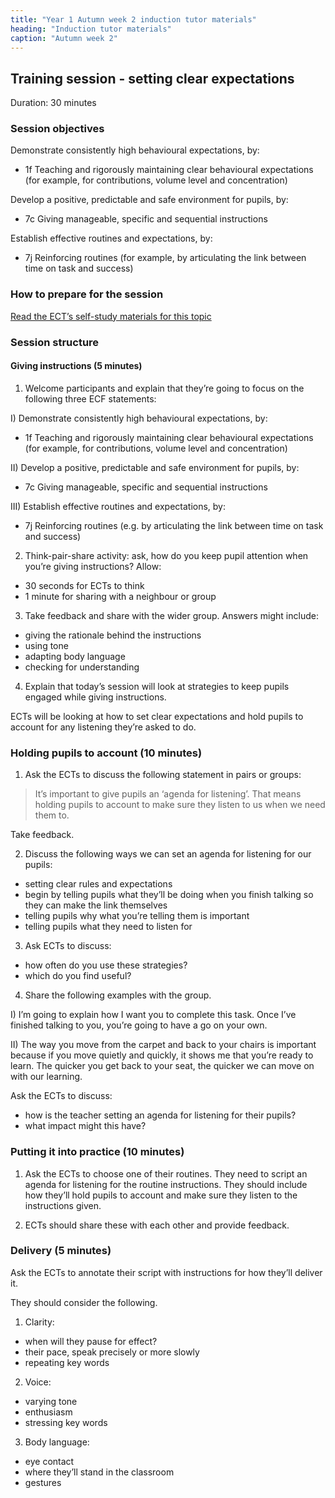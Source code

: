 ```yaml
---
title: "Year 1 Autumn week 2 induction tutor materials"
heading: "Induction tutor materials"
caption: "Autumn week 2"
---
```


## Training session - setting clear expectations

Duration: 30 minutes

### Session objectives

Demonstrate consistently high behavioural expectations, by:

- 1f Teaching and rigorously maintaining clear behavioural expectations (for example, for contributions, volume level and concentration)

Develop a positive, predictable and safe environment for pupils, by: 

- 7c Giving manageable, specific and sequential instructions

Establish effective routines and expectations, by: 

- 7j Reinforcing routines (for example, by articulating the link between time on task and success)

### How to prepare for the session

[Read the ECT’s self-study materials for this topic](/education-development-trust/year-1-establishing-a-positive-climate-for-learning/autumn-week-2-ect-instructions)

### Session structure

#### Giving instructions (5 minutes)

1. Welcome participants and explain that they’re going to focus on the following three ECF statements:

I) Demonstrate consistently high behavioural expectations, by:

- 1f Teaching and rigorously maintaining clear behavioural expectations (for example, for contributions, volume level and concentration)

II) Develop a positive, predictable and safe environment for pupils, by:

- 7c Giving manageable, specific and sequential instructions

III) Establish effective routines and expectations, by:

- 7j Reinforcing routines (e.g. by articulating the link between time on task and success)

2. Think-pair-share activity: ask, how do you keep pupil attention when you’re giving instructions?
Allow:

- 30 seconds for ECTs to think
- 1 minute for sharing with a neighbour or group

3. Take feedback and share with the wider group.
Answers might include:

- giving the rationale behind the instructions 
- using tone
- adapting body language
- checking for understanding

4. Explain that today’s session will look at strategies to keep pupils engaged while giving instructions.

ECTs will be looking at how to set clear expectations and hold pupils to account for any listening 	they’re asked to do.

### Holding pupils to account (10 minutes)

1. Ask the ECTs to discuss the following statement in pairs or groups:

>It’s important to give pupils an ‘agenda for listening’. That means holding pupils to account to make sure they listen to us when we need them to.

Take feedback.

2. Discuss the following ways we can set an agenda for listening for our pupils:

- setting clear rules and expectations
- begin by telling pupils what they’ll be doing when you finish talking so they can make the link themselves
- telling pupils why what you’re telling them is important
- telling pupils what they need to listen for

3. Ask ECTs to discuss:

- how often do you use these strategies? 
- which do you find useful?

4. Share the following examples with the group.

I) I’m going to explain how I want you to complete this task. Once I’ve finished talking to you, you’re going to have a go on your own.

II)	The way you move from the carpet and back to your chairs is important because if you move quietly and quickly, it shows me that you’re ready to learn. The quicker you get back to your seat, the quicker we can move on with our learning.

Ask the ECTs to discuss:

- how is the teacher setting an agenda for listening for their pupils?
- what impact might this have?

### Putting it into practice (10 minutes)

1. Ask the ECTs to choose one of their routines. They need to script an agenda for listening for the routine instructions. They should include how they’ll hold pupils to account and make sure they listen to the instructions given.

2. ECTs should share these with each other and provide feedback.

### Delivery (5 minutes)

Ask the ECTs to annotate their script with instructions for how they’ll deliver it.

They should consider the following.

1. Clarity:

- when will they pause for effect? 
- their pace, speak precisely or more slowly 
- repeating key words

2. Voice:

- varying tone 
- enthusiasm 
- stressing key words

3. Body language: 

- eye contact 
- where they’ll stand in the classroom
- gestures
